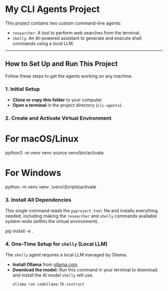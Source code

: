 # My CLI Agents Project

This project contains two custom command-line agents:
- `researcher`: A tool to perform web searches from the terminal.
- `shelly`: An AI-powered assistant to generate and execute shell commands using a local LLM.

---

## How to Set Up and Run This Project

Follow these steps to get the agents working on any machine.

### 1. Initial Setup

- **Clone or copy this folder** to your computer.
- **Open a terminal** in the project directory (`cli-agents`).

### 2. Create and Activate Virtual Environment

# For macOS/Linux
python3 -m venv venv
source venv/bin/activate

# For Windows
python -m venv venv
.\venv\Scripts\activate

### 3. Install All Dependencies

This single command reads the `pyproject.toml` file and installs everything needed, including making the `researcher` and `shelly` commands available system-wide (within the virtual environment).

pip install -e .

### 4. One-Time Setup for `shelly` (Local LLM)

The `shelly` agent requires a local LLM managed by Ollama.

- **Install Ollama** from [ollama.com](https://ollama.com).
- **Download the model:** Run this command in your terminal to download and install the AI model `shelly` will use.
  ```bash
  ollama run codellama:7b-instruct
